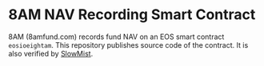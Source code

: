 # 8AM NAV Recording Smart Contract

8AM (8amfund.com) records fund NAV on an EOS smart contract `eosioeightam`.
This repository publishes source code of the contract. It is also verified by
[SlowMist](https://eos.slowmist.io/contract/eosioeightam).
